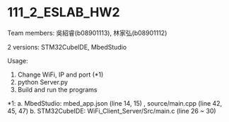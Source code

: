 # 111_2_ESLAB_HW2

Team members: 吳紹睿(b08901113), 林家弘(b08901112)

2 versions: STM32CubeIDE, MbedStudio

Usage:
1. Change WiFi, IP and port (*1)
2. python Server.py
3. Build and run the programs

*1:
a. MbedStudio: mbed_app.json (line 14, 15) , source/main.cpp (line 42, 45, 47)
b. STM32CubeIDE: WiFi_Client_Server/Src/main.c (line 26 ~ 30)
